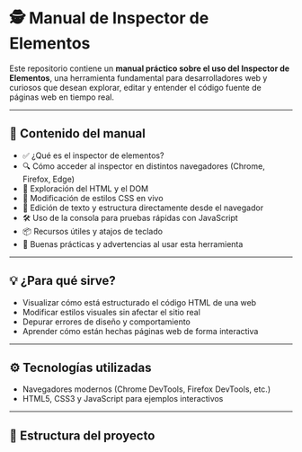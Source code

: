 
# 🕵️ Manual de Inspector de Elementos

Este repositorio contiene un **manual práctico sobre el uso del Inspector de Elementos**, una herramienta fundamental para desarrolladores web y curiosos que desean explorar, editar y entender el código fuente de páginas web en tiempo real.

---

## 📘 Contenido del manual

- ✅ ¿Qué es el inspector de elementos?
- 🔍 Cómo acceder al inspector en distintos navegadores (Chrome, Firefox, Edge)
- 🧱 Exploración del HTML y el DOM
- 🎨 Modificación de estilos CSS en vivo
- 🧪 Edición de texto y estructura directamente desde el navegador
- 🛠️ Uso de la consola para pruebas rápidas con JavaScript
- 📦 Recursos útiles y atajos de teclado
- 🚫 Buenas prácticas y advertencias al usar esta herramienta

---

## 💡 ¿Para qué sirve?

- Visualizar cómo está estructurado el código HTML de una web
- Modificar estilos visuales sin afectar el sitio real
- Depurar errores de diseño y comportamiento
- Aprender cómo están hechas páginas web de forma interactiva

---

## ⚙️ Tecnologías utilizadas

- Navegadores modernos (Chrome DevTools, Firefox DevTools, etc.)
- HTML5, CSS3 y JavaScript para ejemplos interactivos

---

## 📁 Estructura del proyecto

